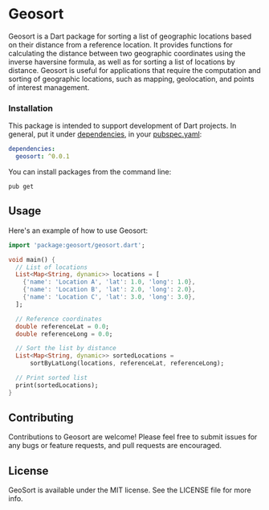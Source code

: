# Geosort

Geosort is a Dart package for sorting a list of geographic 
locations based on their distance from a reference location.
It provides functions for calculating the distance between two 
geographic coordinates using the inverse haversine formula, as
well as for sorting a list of locations by distance. 
Geosort is useful for applications that require the computation 
and sorting of geographic locations, such as mapping, 
geolocation, and points of interest management.


### Installation

This package is intended to support development of Dart projects. In
general, put it under
[dependencies](https://dart.dev/tools/pub/dependencies),
in your [pubspec.yaml](https://dart.dev/tools/pub/pubspec):

```yaml
dependencies:
  geosort: ^0.0.1
```

You can install packages from the command line:

```terminal
pub get
```

## Usage

Here's an example of how to use Geosort:

```dart
import 'package:geosort/geosort.dart';

void main() {
  // List of locations
  List<Map<String, dynamic>> locations = [
    {'name': 'Location A', 'lat': 1.0, 'long': 1.0},
    {'name': 'Location B', 'lat': 2.0, 'long': 2.0},
    {'name': 'Location C', 'lat': 3.0, 'long': 3.0},
  ];

  // Reference coordinates
  double referenceLat = 0.0;
  double referenceLong = 0.0;

  // Sort the list by distance
  List<Map<String, dynamic>> sortedLocations =
      sortByLatLong(locations, referenceLat, referenceLong);

  // Print sorted list
  print(sortedLocations);
}
```

## Contributing
Contributions to Geosort are welcome! Please feel free to 
submit issues for any bugs or feature requests, and pull requests are encouraged.

## License
GeoSort is available under the MIT license. See the LICENSE
file for more info.
